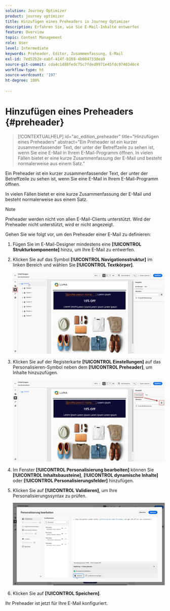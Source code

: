 ```yaml
---
solution: Journey Optimizer
product: journey optimizer
title: Hinzufügen eines Preheaders in Journey Optimizer
description: Erfahren Sie, wie Sie E-Mail-Inhalte entwerfen
feature: Overview
topic: Content Management
role: User
level: Intermediate
keywords: Preheader, Editor, Zusammenfassung, E-Mail
exl-id: 7ed52b2e-eabf-414f-b169-4b004733dea9
source-git-commit: cda4c1d88fedc75c7fded9971e45fdc9740346c4
workflow-type: ht
source-wordcount: '197'
ht-degree: 100%

---
```


# Hinzufügen eines Preheaders {#preheader}

>[!CONTEXTUALHELP]
>id="ac_edition_preheader"
>title="Hinzufügen eines Preheaders"
>abstract="Ein Preheader ist ein kurzer zusammenfassender Text, der unter der Betreffzeile zu sehen ist, wenn Sie eine E-Mail in Ihrem E-Mail-Programm öffnen. In vielen Fällen bietet er eine kurze Zusammenfassung der E-Mail und besteht normalerweise aus einem Satz."

Ein Preheader ist ein kurzer zusammenfassender Text, der unter der Betreffzeile zu sehen ist, wenn Sie eine E-Mail in Ihrem E-Mail-Programm öffnen.

In vielen Fällen bietet er eine kurze Zusammenfassung der E-Mail und besteht normalerweise aus einem Satz.

>[!NOTE]
>
>Preheader werden nicht von allen E-Mail-Clients unterstützt. Wird der Preheader nicht unterstützt, wird er nicht angezeigt.

Gehen Sie wie folgt vor, um den Preheader einer E-Mail zu definieren:

1. Fügen Sie im E-Mail-Designer mindestens eine **[!UICONTROL Strukturkomponente]** hinzu, um Ihre E-Mail zu entwerfen.

1. Klicken Sie auf das Symbol **[!UICONTROL Navigationsstruktur]** im linken Bereich und wählen Sie **[!UICONTROL Textkörper]**.

   ![](assets/preheader_body.png)

1. Klicken Sie auf der Registerkarte **[!UICONTROL Einstellungen]** auf das Personalisieren-Symbol neben dem **[!UICONTROL Preheader]**, um Inhalte hinzuzufügen.

   ![](assets/preheader_body_settings.png)

1. Im Fenster **[!UICONTROL Personalisierung bearbeiten]** können Sie **[!UICONTROL Inhaltsbausteine]**, **[!UICONTROL dynamische Inhalte]** oder **[!UICONTROL Personalisierungsfelder]** hinzufügen.

1. Klicken Sie auf **[!UICONTROL Validieren]**, um Ihre Personalisierungssyntax zu prüfen.

   ![](assets/preheader_4.png)

1. Klicken Sie auf **[!UICONTROL Speichern]**.

Ihr Preheader ist jetzt für Ihre E-Mail konfiguriert.
